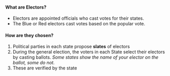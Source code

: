 #### What are Electors?

- Electors are appointed officials who cast votes for their states. 
- The Blue or Red electors cast votes based on the popular vote. 

#### How are they chosen? 

1. Political parties in each state propose **slates** of electors
2. During the general election, the voters in each State select their electors by casting ballots. 
	 *Some states show the name of your elector on the ballot, some do not.* 
3. These are verified by the state
